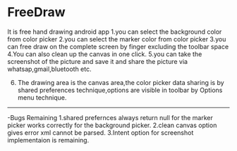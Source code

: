 # FreeDraw
It is free hand drawing android app 
1.you can select the background color from color picker
2.you can select the marker color from color picker
3.you can free draw on the complete screen by finger excluding the toolbar space
4.You can also clean up the canvas in one click.
5.you can take the screenshot of the picture and save it and share the picture via whatsap,gmail,bluetooth etc.


6. The drawing area is the canvas area,the color picker data sharing is by shared preferences technique,options are visible in toolbar by Options menu 
technique.

-----------------------------------------------------------------------------------------------------------------------------------
-Bugs Remaining
1.shared prefernces always return null for the marker picker works correctly for the background picker.
2.clean canvas option gives error xml cannot be parsed.
3.Intent option for screenshot implementaion is remaining.
